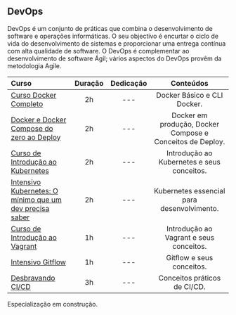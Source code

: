 ## DevOps

DevOps é um conjunto de práticas que combina o desenvolvimento de software e operações informáticas.
O seu objectivo é encurtar o ciclo de vida do desenvolvimento de sistemas e proporcionar uma entrega contínua com alta qualidade de software. 
O DevOps é complementar ao desenvolvimento de software Ágil; vários aspectos do DevOps provêm da metodologia Agile.

Curso | Duração | Dedicação | Conteúdos
:-- | :--: | :--: | :--:
[Curso Docker Completo](https://www.youtube.com/playlist?list=PLg7nVxv7fa6dxsV1ftKI8FAm4YD6iZuI4) | 2h | --- | Docker Básico e CLI Docker.
[Docker e Docker Compose do zero ao Deploy](https://www.youtube.com/watch?v=yb2udL9GG2U) | 2h | ---| Docker em produção, Docker Compose e Conceitos de Deploy.
[Curso de Introdução ao Kubernetes](https://www.youtube.com/playlist?list=PLXzx948cNtr8XI5JBemHT9OWuYSPNUtXs) | 2h | --- | Introdução ao Kubernetes e seus conceitos.
[Intensivo Kubernetes: O mínimo que um dev precisa saber](https://www.youtube.com/watch?v=5unI7VPnASM) | 2h | ---| Kubernetes essencial para desenvolvimento.
[Curso de Introdução ao Vagrant](https://www.youtube.com/playlist?list=PLmSWX0ePcw4j6xaMvvTuYI0BgKadati5L) | 1h | ---| Introdução ao Vagrant e seus conceitos.
[Intensivo Gitflow](https://www.youtube.com/watch?v=dJjVr6Ya7B8) | 1h | ---| Gitflow e seus conceitos.
[Desbravando CI/CD](https://www.youtube.com/playlist?list=PL7ScB28KYHhGTTHA2PFe0DmHmt3qU4YgM) | 3h | --- | Conceitos práticos de CI/CD.

Especialização em construção.
